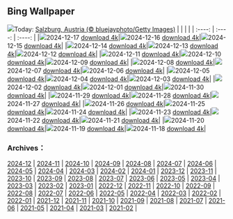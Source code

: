 ## Bing Wallpaper
![](https://www.bing.com/th?id=OHR.SalzburgSnow_EN-US8262729220_UHD.jpg&w=1000)Today: [Salzburg, Austria (© bluejayphoto/Getty Images)](https://www.bing.com/th?id=OHR.SalzburgSnow_EN-US8262729220_UHD.jpg)
|      |      |      |
| :----: | :----: | :----: |
|![](https://www.bing.com/th?id=OHR.SalzburgSnow_EN-US8262729220_UHD.jpg&pid=hp&w=384&h=216&rs=1&c=4)2024-12-17 [download 4k](https://www.bing.com/th?id=OHR.SalzburgSnow_EN-US8262729220_UHD.jpg)|![](https://www.bing.com/th?id=OHR.MisurinaLake_EN-US7921587884_UHD.jpg&pid=hp&w=384&h=216&rs=1&c=4)2024-12-16 [download 4k](https://www.bing.com/th?id=OHR.MisurinaLake_EN-US7921587884_UHD.jpg)|![](https://www.bing.com/th?id=OHR.NorthernHawkOwl_EN-US7592435350_UHD.jpg&pid=hp&w=384&h=216&rs=1&c=4)2024-12-15 [download 4k](https://www.bing.com/th?id=OHR.NorthernHawkOwl_EN-US7592435350_UHD.jpg)|
|![](https://www.bing.com/th?id=OHR.ChristmasBudapest_EN-US0865695821_UHD.jpg&pid=hp&w=384&h=216&rs=1&c=4)2024-12-14 [download 4k](https://www.bing.com/th?id=OHR.ChristmasBudapest_EN-US0865695821_UHD.jpg)|![](https://www.bing.com/th?id=OHR.WildPoinsettia_EN-US8728271702_UHD.jpg&pid=hp&w=384&h=216&rs=1&c=4)2024-12-13 [download 4k](https://www.bing.com/th?id=OHR.WildPoinsettia_EN-US8728271702_UHD.jpg)|![](https://www.bing.com/th?id=OHR.DolomitesSky_EN-US8624061239_UHD.jpg&pid=hp&w=384&h=216&rs=1&c=4)2024-12-12 [download 4k](https://www.bing.com/th?id=OHR.DolomitesSky_EN-US8624061239_UHD.jpg)|
|![](https://www.bing.com/th?id=OHR.CornwallSnow_EN-US8476437458_UHD.jpg&pid=hp&w=384&h=216&rs=1&c=4)2024-12-11 [download 4k](https://www.bing.com/th?id=OHR.CornwallSnow_EN-US8476437458_UHD.jpg)|![](https://www.bing.com/th?id=OHR.GuanacosChile_EN-US8209106662_UHD.jpg&pid=hp&w=384&h=216&rs=1&c=4)2024-12-10 [download 4k](https://www.bing.com/th?id=OHR.GuanacosChile_EN-US8209106662_UHD.jpg)|![](https://www.bing.com/th?id=OHR.ReopeningNotreDame_EN-US8084146311_UHD.jpg&pid=hp&w=384&h=216&rs=1&c=4)2024-12-09 [download 4k](https://www.bing.com/th?id=OHR.ReopeningNotreDame_EN-US8084146311_UHD.jpg)|
|![](https://www.bing.com/th?id=OHR.NewHavenBridge_EN-US7922266620_UHD.jpg&pid=hp&w=384&h=216&rs=1&c=4)2024-12-08 [download 4k](https://www.bing.com/th?id=OHR.NewHavenBridge_EN-US7922266620_UHD.jpg)|![](https://www.bing.com/th?id=OHR.HelsinkiDusk_EN-US7738977648_UHD.jpg&pid=hp&w=384&h=216&rs=1&c=4)2024-12-07 [download 4k](https://www.bing.com/th?id=OHR.HelsinkiDusk_EN-US7738977648_UHD.jpg)|![](https://www.bing.com/th?id=OHR.MonoTufa_EN-US7607210506_UHD.jpg&pid=hp&w=384&h=216&rs=1&c=4)2024-12-06 [download 4k](https://www.bing.com/th?id=OHR.MonoTufa_EN-US7607210506_UHD.jpg)|
|![](https://www.bing.com/th?id=OHR.RhinosKenya_EN-US7514650014_UHD.jpg&pid=hp&w=384&h=216&rs=1&c=4)2024-12-05 [download 4k](https://www.bing.com/th?id=OHR.RhinosKenya_EN-US7514650014_UHD.jpg)|![](https://www.bing.com/th?id=OHR.JaipurFort_EN-US7275752190_UHD.jpg&pid=hp&w=384&h=216&rs=1&c=4)2024-12-04 [download 4k](https://www.bing.com/th?id=OHR.JaipurFort_EN-US7275752190_UHD.jpg)|![](https://www.bing.com/th?id=OHR.SnowMoose_EN-US6949674639_UHD.jpg&pid=hp&w=384&h=216&rs=1&c=4)2024-12-03 [download 4k](https://www.bing.com/th?id=OHR.SnowMoose_EN-US6949674639_UHD.jpg)|
|![](https://www.bing.com/th?id=OHR.IcebergsAntarctica_EN-US6829804691_UHD.jpg&pid=hp&w=384&h=216&rs=1&c=4)2024-12-02 [download 4k](https://www.bing.com/th?id=OHR.IcebergsAntarctica_EN-US6829804691_UHD.jpg)|![](https://www.bing.com/th?id=OHR.KilchurnAutumn_EN-US6737063910_UHD.jpg&pid=hp&w=384&h=216&rs=1&c=4)2024-12-01 [download 4k](https://www.bing.com/th?id=OHR.KilchurnAutumn_EN-US6737063910_UHD.jpg)|![](https://www.bing.com/th?id=OHR.MtStMichel_EN-US6641012356_UHD.jpg&pid=hp&w=384&h=216&rs=1&c=4)2024-11-30 [download 4k](https://www.bing.com/th?id=OHR.MtStMichel_EN-US6641012356_UHD.jpg)|
|![](https://www.bing.com/th?id=OHR.TomTurkeys_EN-US6212893518_UHD.jpg&pid=hp&w=384&h=216&rs=1&c=4)2024-11-29 [download 4k](https://www.bing.com/th?id=OHR.TomTurkeys_EN-US6212893518_UHD.jpg)|![](https://www.bing.com/th?id=OHR.SemoisRiver_EN-US6047540380_UHD.jpg&pid=hp&w=384&h=216&rs=1&c=4)2024-11-28 [download 4k](https://www.bing.com/th?id=OHR.SemoisRiver_EN-US6047540380_UHD.jpg)|![](https://www.bing.com/th?id=OHR.TrulliGrove_EN-US5919292259_UHD.jpg&pid=hp&w=384&h=216&rs=1&c=4)2024-11-27 [download 4k](https://www.bing.com/th?id=OHR.TrulliGrove_EN-US5919292259_UHD.jpg)|
|![](https://www.bing.com/th?id=OHR.AmboseliGiraffes_EN-US9072366924_UHD.jpg&pid=hp&w=384&h=216&rs=1&c=4)2024-11-26 [download 4k](https://www.bing.com/th?id=OHR.AmboseliGiraffes_EN-US9072366924_UHD.jpg)|![](https://www.bing.com/th?id=OHR.SonomaCoast_EN-US5218026576_UHD.jpg&pid=hp&w=384&h=216&rs=1&c=4)2024-11-25 [download 4k](https://www.bing.com/th?id=OHR.SonomaCoast_EN-US5218026576_UHD.jpg)|![](https://www.bing.com/th?id=OHR.FibonacciAloe_EN-US5137471725_UHD.jpg&pid=hp&w=384&h=216&rs=1&c=4)2024-11-24 [download 4k](https://www.bing.com/th?id=OHR.FibonacciAloe_EN-US5137471725_UHD.jpg)|
|![](https://www.bing.com/th?id=OHR.ZafraCastle_EN-US5032917939_UHD.jpg&pid=hp&w=384&h=216&rs=1&c=4)2024-11-23 [download 4k](https://www.bing.com/th?id=OHR.ZafraCastle_EN-US5032917939_UHD.jpg)|![](https://www.bing.com/th?id=OHR.LionCubs_EN-US4742616367_UHD.jpg&pid=hp&w=384&h=216&rs=1&c=4)2024-11-22 [download 4k](https://www.bing.com/th?id=OHR.LionCubs_EN-US4742616367_UHD.jpg)|![](https://www.bing.com/th?id=OHR.BeyondSaype_EN-US4398054405_UHD.jpg&pid=hp&w=384&h=216&rs=1&c=4)2024-11-21 [download 4k](https://www.bing.com/th?id=OHR.BeyondSaype_EN-US4398054405_UHD.jpg)|
|![](https://www.bing.com/th?id=OHR.TasmansArch_EN-US4274981499_UHD.jpg&pid=hp&w=384&h=216&rs=1&c=4)2024-11-20 [download 4k](https://www.bing.com/th?id=OHR.TasmansArch_EN-US4274981499_UHD.jpg)|![](https://www.bing.com/th?id=OHR.PorthcawlLighthouse_EN-US4147042402_UHD.jpg&pid=hp&w=384&h=216&rs=1&c=4)2024-11-19 [download 4k](https://www.bing.com/th?id=OHR.PorthcawlLighthouse_EN-US4147042402_UHD.jpg)|![](https://www.bing.com/th?id=OHR.RedStag_EN-US3910525623_UHD.jpg&pid=hp&w=384&h=216&rs=1&c=4)2024-11-18 [download 4k](https://www.bing.com/th?id=OHR.RedStag_EN-US3910525623_UHD.jpg)|

### Archives：
[2024-12](https://github.com/8838/bing-wallpaper/tree/main/picture/2024-12/) | [2024-11](https://github.com/8838/bing-wallpaper/tree/main/picture/2024-11/) | [2024-10](https://github.com/8838/bing-wallpaper/tree/main/picture/2024-10/) | [2024-09](https://github.com/8838/bing-wallpaper/tree/main/picture/2024-09/) | [2024-08](https://github.com/8838/bing-wallpaper/tree/main/picture/2024-08/) | [2024-07](https://github.com/8838/bing-wallpaper/tree/main/picture/2024-07/) | [2024-06](https://github.com/8838/bing-wallpaper/tree/main/picture/2024-06/) | [2024-05](https://github.com/8838/bing-wallpaper/tree/main/picture/2024-05/) | 
[2024-04](https://github.com/8838/bing-wallpaper/tree/main/picture/2024-04/) | [2024-03](https://github.com/8838/bing-wallpaper/tree/main/picture/2024-03/) | [2024-02](https://github.com/8838/bing-wallpaper/tree/main/picture/2024-02/) | [2024-01](https://github.com/8838/bing-wallpaper/tree/main/picture/2024-01/) | [2023-12](https://github.com/8838/bing-wallpaper/tree/main/picture/2023-12/) | [2023-11](https://github.com/8838/bing-wallpaper/tree/main/picture/2023-11/) | [2023-10](https://github.com/8838/bing-wallpaper/tree/main/picture/2023-10/) | [2023-09](https://github.com/8838/bing-wallpaper/tree/main/picture/2023-09/) | 
[2023-08](https://github.com/8838/bing-wallpaper/tree/main/picture/2023-08/) | [2023-07](https://github.com/8838/bing-wallpaper/tree/main/picture/2023-07/) | [2023-06](https://github.com/8838/bing-wallpaper/tree/main/picture/2023-06/) | [2023-05](https://github.com/8838/bing-wallpaper/tree/main/picture/2023-05/) | [2023-04](https://github.com/8838/bing-wallpaper/tree/main/picture/2023-04/) | [2023-03](https://github.com/8838/bing-wallpaper/tree/main/picture/2023-03/) | [2023-02](https://github.com/8838/bing-wallpaper/tree/main/picture/2023-02/) | [2023-01](https://github.com/8838/bing-wallpaper/tree/main/picture/2023-01/) | 
[2022-12](https://github.com/8838/bing-wallpaper/tree/main/picture/2022-12/) | [2022-11](https://github.com/8838/bing-wallpaper/tree/main/picture/2022-11/) | [2022-10](https://github.com/8838/bing-wallpaper/tree/main/picture/2022-10/) | [2022-09](https://github.com/8838/bing-wallpaper/tree/main/picture/2022-09/) | [2022-08](https://github.com/8838/bing-wallpaper/tree/main/picture/2022-08/) | [2022-07](https://github.com/8838/bing-wallpaper/tree/main/picture/2022-07/) | [2022-06](https://github.com/8838/bing-wallpaper/tree/main/picture/2022-06/) | [2022-05](https://github.com/8838/bing-wallpaper/tree/main/picture/2022-05/) | 
[2022-04](https://github.com/8838/bing-wallpaper/tree/main/picture/2022-04/) | [2022-03](https://github.com/8838/bing-wallpaper/tree/main/picture/2022-03/) | [2022-02](https://github.com/8838/bing-wallpaper/tree/main/picture/2022-02/) | [2022-01](https://github.com/8838/bing-wallpaper/tree/main/picture/2022-01/) | [2021-12](https://github.com/8838/bing-wallpaper/tree/main/picture/2021-12/) | [2021-11](https://github.com/8838/bing-wallpaper/tree/main/picture/2021-11/) | [2021-10](https://github.com/8838/bing-wallpaper/tree/main/picture/2021-10/) | [2021-09](https://github.com/8838/bing-wallpaper/tree/main/picture/2021-09/) | 
[2021-08](https://github.com/8838/bing-wallpaper/tree/main/picture/2021-08/) | [2021-07](https://github.com/8838/bing-wallpaper/tree/main/picture/2021-07/) | [2021-06](https://github.com/8838/bing-wallpaper/tree/main/picture/2021-06/) | [2021-05](https://github.com/8838/bing-wallpaper/tree/main/picture/2021-05/) | [2021-04](https://github.com/8838/bing-wallpaper/tree/main/picture/2021-04/) | [2021-03](https://github.com/8838/bing-wallpaper/tree/main/picture/2021-03/) | [2021-02](https://github.com/8838/bing-wallpaper/tree/main/picture/2021-02/) | 